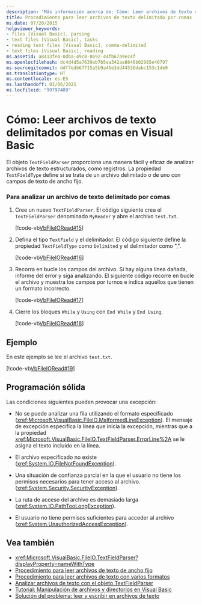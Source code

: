 ```yaml
---
description: 'Más información acerca de: Cómo: Leer archivos de texto delimitados por comas en Visual Basic'
title: Procedimiento para leer archivos de texto delimitado por comas
ms.date: 07/20/2015
helpviewer_keywords:
- files [Visual Basic], parsing
- text files [Visual Basic], tasks
- reading text files [Visual Basic], comma-delimited
- text files [Visual Basic], reading
ms.assetid: a8413fe4-0dba-49c8-8692-44fb67a9ec4f
ms.openlocfilehash: dc4d4d5a7639ab7b5aa342aa8646b02985e40797
ms.sourcegitcommit: ddf7edb67715a5b9a45e3dd44536dabc153c1de0
ms.translationtype: HT
ms.contentlocale: es-ES
ms.lasthandoff: 02/06/2021
ms.locfileid: "99797489"
---
```

# <a name="how-to-read-from-comma-delimited-text-files-in-visual-basic"></a>Cómo: Leer archivos de texto delimitados por comas en Visual Basic

El objeto `TextFieldParser` proporciona una manera fácil y eficaz de analizar archivos de texto estructurados, como registros. La propiedad `TextFieldType` define si se trata de un archivo delimitado o de uno con campos de texto de ancho fijo.  
  
### <a name="to-parse-a-comma-delimited-text-file"></a>Para analizar un archivo de texto delimitado por comas  
  
1. Cree un nuevo `TextFieldParser`. El código siguiente crea el `TextFieldParser` denominado `MyReader` y abre el archivo `test.txt`.  
  
     [!code-vb[VbFileIORead#15](~/samples/snippets/visualbasic/VS_Snippets_VBCSharp/VbFileIORead/VB/Class1.vb#15)]  
  
2. Defina el tipo `TextField` y el delimitador. El código siguiente define la propiedad `TextFieldType` como `Delimited` y el delimitador como ",".  
  
     [!code-vb[VbFileIORead#16](~/samples/snippets/visualbasic/VS_Snippets_VBCSharp/VbFileIORead/VB/Class1.vb#16)]  
  
3. Recorra en bucle los campos del archivo. Si hay alguna línea dañada, informe del error y siga analizando. El siguiente código recorre en bucle el archivo y muestra los campos por turnos e indica aquellos que tienen un formato incorrecto.  
  
     [!code-vb[VbFileIORead#17](~/samples/snippets/visualbasic/VS_Snippets_VBCSharp/VbFileIORead/VB/Class1.vb#17)]  
  
4. Cierre los bloques `While` y `Using` con `End While` y `End Using`.  
  
     [!code-vb[VbFileIORead#18](~/samples/snippets/visualbasic/VS_Snippets_VBCSharp/VbFileIORead/VB/Class1.vb#18)]  
  
## <a name="example"></a>Ejemplo  

 En este ejemplo se lee el archivo `test.txt`.  
  
 [!code-vb[VbFileIORead#19](~/samples/snippets/visualbasic/VS_Snippets_VBCSharp/VbFileIORead/VB/Class1.vb#19)]  
  
## <a name="robust-programming"></a>Programación sólida  

 Las condiciones siguientes pueden provocar una excepción:  
  
- No se puede analizar una fila utilizando el formato especificado (<xref:Microsoft.VisualBasic.FileIO.MalformedLineException>). El mensaje de excepción especifica la línea que inicia la excepción, mientras que a la propiedad <xref:Microsoft.VisualBasic.FileIO.TextFieldParser.ErrorLine%2A> se le asigna el texto incluido en la línea.  
  
- El archivo especificado no existe (<xref:System.IO.FileNotFoundException>).  
  
- Una situación de confianza parcial en la que el usuario no tiene los permisos necesarios para tener acceso al archivo. (<xref:System.Security.SecurityException>).  
  
- La ruta de acceso del archivo es demasiado larga (<xref:System.IO.PathTooLongException>).  
  
- El usuario no tiene permisos suficientes para acceder al archivo (<xref:System.UnauthorizedAccessException>).  
  
## <a name="see-also"></a>Vea también

- <xref:Microsoft.VisualBasic.FileIO.TextFieldParser?displayProperty=nameWithType>
- [Procedimiento para leer archivos de texto de ancho fijo](how-to-read-from-fixed-width-text-files.md)
- [Procedimiento para leer archivos de texto con varios formatos](how-to-read-from-text-files-with-multiple-formats.md)
- [Analizar archivos de texto con el objeto TextFieldParser](parsing-text-files-with-the-textfieldparser-object.md)
- [Tutorial: Manipulación de archivos y directorios en Visual Basic](walkthrough-manipulating-files-and-directories.md)
- [Solución del problema: leer y escribir en archivos de texto](troubleshooting-reading-from-and-writing-to-text-files.md)
